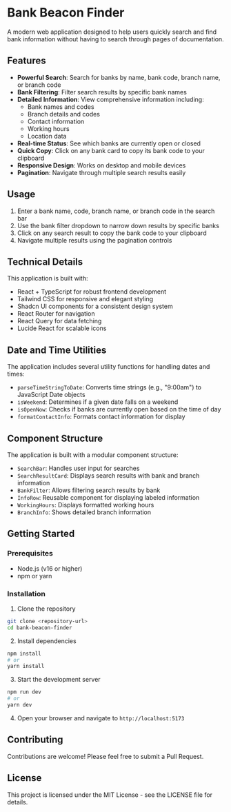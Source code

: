 
# Bank Beacon Finder

A modern web application designed to help users quickly search and find bank information without having to search through pages of documentation.

## Features

- **Powerful Search**: Search for banks by name, bank code, branch name, or branch code
- **Bank Filtering**: Filter search results by specific bank names
- **Detailed Information**: View comprehensive information including:
  - Bank names and codes
  - Branch details and codes
  - Contact information
  - Working hours
  - Location data
- **Real-time Status**: See which banks are currently open or closed
- **Quick Copy**: Click on any bank card to copy its bank code to your clipboard
- **Responsive Design**: Works on desktop and mobile devices
- **Pagination**: Navigate through multiple search results easily

## Usage

1. Enter a bank name, code, branch name, or branch code in the search bar
2. Use the bank filter dropdown to narrow down results by specific banks
3. Click on any search result to copy the bank code to your clipboard
4. Navigate multiple results using the pagination controls

## Technical Details

This application is built with:

- React + TypeScript for robust frontend development
- Tailwind CSS for responsive and elegant styling
- Shadcn UI components for a consistent design system
- React Router for navigation
- React Query for data fetching
- Lucide React for scalable icons

## Date and Time Utilities

The application includes several utility functions for handling dates and times:

- `parseTimeStringToDate`: Converts time strings (e.g., "9:00am") to JavaScript Date objects
- `isWeekend`: Determines if a given date falls on a weekend
- `isOpenNow`: Checks if banks are currently open based on the time of day
- `formatContactInfo`: Formats contact information for display

## Component Structure

The application is built with a modular component structure:

- `SearchBar`: Handles user input for searches
- `SearchResultCard`: Displays search results with bank and branch information
- `BankFilter`: Allows filtering search results by bank
- `InfoRow`: Reusable component for displaying labeled information
- `WorkingHours`: Displays formatted working hours
- `BranchInfo`: Shows detailed branch information

## Getting Started

### Prerequisites
- Node.js (v16 or higher)
- npm or yarn

### Installation

1. Clone the repository
```sh
git clone <repository-url>
cd bank-beacon-finder
```

2. Install dependencies
```sh
npm install
# or
yarn install
```

3. Start the development server
```sh
npm run dev
# or
yarn dev
```

4. Open your browser and navigate to `http://localhost:5173`

## Contributing

Contributions are welcome! Please feel free to submit a Pull Request.

## License

This project is licensed under the MIT License - see the LICENSE file for details.
